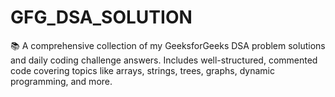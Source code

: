 # GFG_DSA_SOLUTION
📚 A comprehensive collection of my GeeksforGeeks DSA problem solutions and daily coding challenge answers. Includes well-structured, commented code covering topics like arrays, strings, trees, graphs, dynamic programming, and more.
